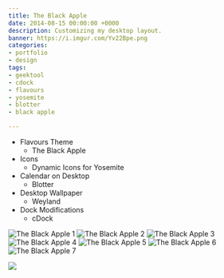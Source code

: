 ```yaml
---
title: The Black Apple
date: 2014-08-15 00:00:00 +0000
description: Customizing my desktop layout.
banner: https://i.imgur.com/Yv22Bpe.png
categories:
- portfolio
- design
tags:
- geektool
- cdock
- flavours
- yosemite
- blotter
- black apple

---
```

* Flavours Theme
  * The Black Apple
* Icons
  * Dynamic Icons for Yosemite
* Calendar on Desktop
  * Blotter
* Desktop Wallpaper
  * Weyland
* Dock Modifications
  * cDock

![The Black Apple 1](https://i.imgur.com/Yv22Bpe.png)
![The Black Apple 2](https://i.imgur.com/KDAPfO6.png)
![The Black Apple 3](https://i.imgur.com/HukSGWb.png)
![The Black Apple 4](https://i.imgur.com/rD6ZlPA.png)
![The Black Apple 5](https://i.imgur.com/WgsPw03.png)
![The Black Apple 6](https://i.imgur.com/JsJmNvQ.png)
![The Black Apple 7](https://i.imgur.com/uNK0j4V.png)

<p class="centered extra-small-image">
  <img src="https://i.imgur.com/Zqfhhdm.png">
</p>
